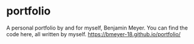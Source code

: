 # portfolio
A personal portfolio by and for myself, Benjamin Meyer.
You can find the code here, all written by myself.
https://bmeyer-18.github.io/portfolio/
